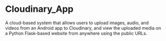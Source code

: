 # Cloudinary_App
A cloud-based system that allows users to upload images, audio, and videos from an Android app to Cloudinary, and view the uploaded media on a Python Flask-based website from anywhere using the public URLs.
